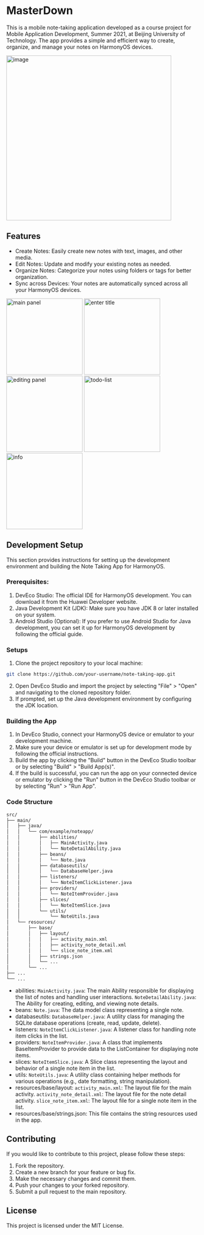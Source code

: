 # MasterDown
This is a mobile note-taking application developed as a course project for Mobile Application Development, Summer 2021, at Beijing University of Technology. The app provides a simple and efficient way to create, organize, and manage your notes on HarmonyOS devices.

<img width="433" alt="image" src="https://github.com/Navxihziq/MasterDown/assets/29000488/1af8abc0-b9f0-49ae-b357-dc8ced4b4cee">


## Features
- Create Notes: Easily create new notes with text, images, and other media.
- Edit Notes: Update and modify your existing notes as needed.
- Organize Notes: Categorize your notes using folders or tags for better organization.
- Sync across Devices: Your notes are automatically synced across all your HarmonyOS devices.

<img height="200" alt="main panel" src="https://github.com/Navxihziq/MasterDown/assets/29000488/7a20bf2b-848a-4a8d-980b-0c88f4c79cd0">
<img height="200" alt="enter title" src="https://github.com/Navxihziq/MasterDown/assets/29000488/1bf4cd53-4e72-49b9-9919-c08ab7aa5901">
<img height="200" alt="editing panel" src="https://github.com/Navxihziq/MasterDown/assets/29000488/02c96aab-2da3-4d76-8f1e-4acb708e73a9">
<img height="200" alt="todo-list" src="https://github.com/Navxihziq/MasterDown/assets/29000488/55e89f2b-205c-4f85-92c1-fe528544618a">
<img height="200" alt="info" src="https://github.com/Navxihziq/MasterDown/assets/29000488/e5ce01b3-bfb3-4de2-9f53-2954fc93256a">


## Development Setup
This section provides instructions for setting up the development environment and building the Note Taking App for HarmonyOS.
### Prerequisites:
1. DevEco Studio: The official IDE for HarmonyOS development. You can download it from the Huawei Developer website.
2. Java Development Kit (JDK): Make sure you have JDK 8 or later installed on your system.
3. Android Studio (Optional): If you prefer to use Android Studio for Java development, you can set it up for HarmonyOS development by following the official guide.

### Setups
1. Clone the project repository to your local machine:

```bash
git clone https://github.com/your-username/note-taking-app.git
```

2. Open DevEco Studio and import the project by selecting "File" > "Open" and navigating to the cloned repository folder.
3. If prompted, set up the Java development environment by configuring the JDK location.

### Building the App
1. In DevEco Studio, connect your HarmonyOS device or emulator to your development machine.
2. Make sure your device or emulator is set up for development mode by following the official instructions.
3. Build the app by clicking the "Build" button in the DevEco Studio toolbar or by selecting "Build" > "Build App(s)".
4. If the build is successful, you can run the app on your connected device or emulator by clicking the "Run" button in the DevEco Studio toolbar or by selecting "Run" > "Run App".

### Code Structure
```bash
src/
├── main/
│   ├── java/
│   │   └── com/example/noteapp/
│   │       ├── abilities/
│   │       │   ├── MainActivity.java
│   │       │   └── NoteDetailAbility.java
│   │       ├── beans/
│   │       │   └── Note.java
│   │       ├── databaseutils/
│   │       │   └── DatabaseHelper.java
│   │       ├── listeners/
│   │       │   └── NoteItemClickListener.java
│   │       ├── providers/
│   │       │   └── NoteItemProvider.java
│   │       ├── slices/
│   │       │   └── NoteItemSlice.java
│   │       └── utils/
│   │           └── NoteUtils.java
│   └── resources/
│       ├── base/
│       │   ├── layout/
│       │   │   ├── activity_main.xml
│       │   │   ├── activity_note_detail.xml
│       │   │   └── slice_note_item.xml
│       │   ├── strings.json
│       │   └── ...
│       └── ...
├── ...
└── ...
```
- abilities:
`MainActivity.java`: The main Ability responsible for displaying the list of notes and handling user interactions.
`NoteDetailAbility.java`: The Ability for creating, editing, and viewing note details.
- beans:
`Note.java`: The data model class representing a single note.
- databaseutils:
`DatabaseHelper.java`: A utility class for managing the SQLite database operations (create, read, update, delete).
- listeners:
`NoteItemClickListener.java`: A listener class for handling note item clicks in the list.
- providers:
`NoteItemProvider.java`: A class that implements BaseItemProvider to provide data to the ListContainer for displaying note items.
- slices:
`NoteItemSlice.java`: A Slice class representing the layout and behavior of a single note item in the list.
- utils:
`NoteUtils.java`: A utility class containing helper methods for various operations (e.g., date formatting, string manipulation).
- resources/base/layout:
`activity_main.xml`: The layout file for the main activity.
`activity_note_detail.xml`: The layout file for the note detail activity.
`slice_note_item.xml`: The layout file for a single note item in the list.
- resources/base/strings.json: This file contains the string resources used in the app.

## Contributing

If you would like to contribute to this project, please follow these steps:

1. Fork the repository.
2. Create a new branch for your feature or bug fix.
3. Make the necessary changes and commit them.
4. Push your changes to your forked repository.
5. Submit a pull request to the main repository.

## License
This project is licensed under the MIT License.
